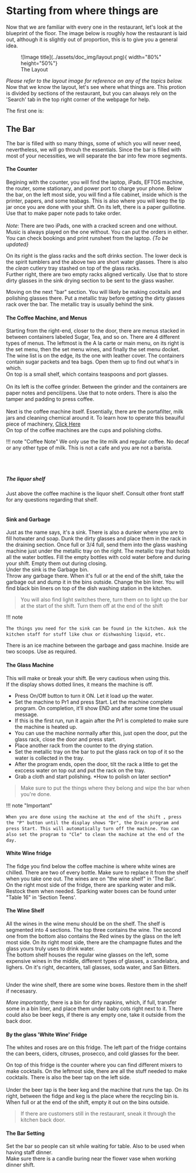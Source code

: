 <!-- icon:material/glass-wine -->

# Starting from where things are
Now that we are familiar with every one in the restaurant, let's look at the blueprint of the floor.
The image below is roughly how the restaurant is laid out, although it is slightly out of proportion, this is to give you a general idea.

<figure markdown="span">
  ![Image title](../assets/doc_img/layout.png){ width="80%" height="50%"}
  <figcaption>The Layout</figcaption>
</figure>



*Please refer to the layout image for reference on any of the topics below.*
<br>
Now that we know the layout, let's see where what things are. This protion is divided by sections of the restaurant, but you can always rely on the 'Search' tab in the top right corner of the webpage for help.

The first one is:
## The Bar
The bar is filled with so many things, some of which you will never need, nevertheless, we will go throuh the essentials. 
Since the bar is filled with most of your necessities, we will separate the bar into few more segments.
 
#### The Counter
Begining with the counter, you will find the laptop, iPads, EFTOS machine, the router, some stationary, and power port to charge your phone. Below the bar, on the left most side, you will find a file cabinet, inside which is the printer, papers, and some teabags. This is also where you will keep the tip jar once you are done with your shift. On its left, there is a paper guillotine. Use that to make paper note pads to take order. 
<br><br>
*Note*: There are two iPads, one with a cracked screen and one without. Music is always played on the one without. You can put the orders in either. 
<br>
You can check bookings and print runsheet from the laptop. *{To be updated}*   


On its right is the glass racks and the soft drinks section. The lower deck is the spirit tumblers and the above two are short water glasses. There is also the *clean* cutlery tray stashed on top of the glass racks. 
<br>
Further right, there are two empty racks aligned vertically. Use that to store dirty glasses in the sink drying section to be sent to the glass washer.


Moving on the next "bar" section.
You will likely be making cocktails and polishing glasses there. Put a metallic tray before getting the dirty glasses rack over the bar. The metallic tray is usually behind the sink. 

#### The Coffee Machine, and Menus

Starting from the right-end, closer to the door, there are menus stacked in between containers labeled Sugar, Tea, and so on. There are 4 different types of menus. The leftmost is the A la carte or main menu, on its right is the set menu, then the set menu wines, and finally the set menu docket. The wine list is on the edge, its the one with leather cover.
The containers contain sugar packets and tea bags. Open them up to find out what's in which. 
<br>
On top is a small shelf, which contains teaspoons and port glasses.
<br> <br>
On its left is the coffee grinder. Between the grinder and the containers are paper notes and pencil/pens. Use that to note orders. There is also the tamper and padding to press coffee.
<br> <br>
Next is the coffee machine itself. Essentially, there are the portafilter, milk jars and cleaning chemical around it. To learn how to operate this beauiful piece of machinery, [Click Here](https://www.youtube.com/watch?v=7GaB72fbQ8I&ab_channel=HenrysHowTos)
<br> On top of the coffee machines are the cups and polishing cloths. 

!!! note "Coffee Note"
     We only use the lite milk and regular coffee. No decaf or any other type of milk. This is not a cafe and you are not a barista.


<br> <br>

##### The liquor shelf
Just above the coffee machine is the liquor shelf. Consult other front staff for any questions regarding that shelf.
<br> <br>

#### Sink and Garbage

Just as the name says, it's a sink. There is also a dunker where you are to fill hotwater and soap. Dunk the dirty glasses and place them in the rack in the draining section. Once full or 3/4 full, send them into the glass washing machine just under the metallic tray on the right. The metallic tray that holds all the water bottles. Fill the empty bottles with cold water before and during your shift. Empty them out during closing.
<br>
Under the sink is the Garbage bin.
<br> 
Throw any garbage there. When it's full or at the end of the shift, take the garbage out and dump it in the bins outside. Change the bin liner. You will find black bin liners on top of the dish washing station in the kitchen.


> You will also find light switches there, turn them on to light up the bar at the start of the shift. Turn them off at the end of the shift

!!! note

    The things you need for the sink can be found in the kitchen. Ask the kitchen staff for stuff like chux or dishwashing liquid, etc.

There is an ice machine between the garbage and gass machine. Inside are two scoops. Use as required. 

#### The Glass Machine
This will make or break your shift. Be very cautious when using this.
<br>If the display shows dotted lines, it means the machine is off.


<ul>
  <li>Press On/Off button to turn it ON. Let it load up the water.</li>
  <li>Set the machine to Pr1 and press Start. Let the machine complete program. On completion, it'll show END and after some time the usual message.</li>
  <li>If this is the first run, run it again after the Pr1 is completed to make sure the machine is heated up.</li>
  <li>You can use the machine normally after this, just open the door, put the glass rack, close the door and press start.</li>
  <li>Place another rack from the counter to the drying station.</li>
  <li> Set the metallic tray on the bar to put the glass rack on top of it so the water is collected in the tray.</li>
  <li>After the program ends, open the door, tilt the rack a little to get the exccess water on top out and put the rack on the tray.</li>
  <li>Grab a cloth and start polishing. *How to polish on later section* </li> 
</ul>

> Make sure to put the things where they belong and wipe the bar when you're done.


!!! note "Important" 
    
    When you are done using the machine at the end of the shift , press the "P" button until the display shows "Dr", the Drain program and press Start. This will automatically turn off the machine. You can also set the program to "Cle" to clean the machine at the end of the day.


#### White Wine fridge
The fidge you find below the coffee machine is where white wines are chilled. There are two of every bottle. Make sure to replace it from the shelf when you take one out. The wines are on "the wine shelf" in 'The Bar'. 
<br>
On the right most side of the fridge, there are sparking water and milk. Restock them when needed. Sparking water boxes can be found unter "Table 16" in 'Section Teens'. 


#### The Wine Shelf
All the wines in the wine menu should be on the shelf. The shelf is segmented into 4 sections. The top three contains the wine.
The second one from the bottom also contains the Red wines by the glass on the left most side. On its right most side, there are the champagne flutes and the glass yours truly uses to drink water. 
<br>
The bottom shelf houses the regular wine glasses on the left, some expensive wines in the middle, different types of glasses, a candelabra, and lighers. On it's right, decanters, tall glasses, soda water, and San Bitters.   
<br>

Under the wine shelf, there are some wine boxes. Restore them in the shelf if necesasry.
<br>

*More importantly*, there is a bin for dirty napkins, which, if full, transfer some in a bin liner, and place them under baby cots right next to it. 
There could also be beer kegs, if there is any empty one, take it outside from the back door.

#### By the glass 'White Wine' Fridge

The whites and roses are on this fridge. The left part of the fridge contains the can beers, ciders, citruses, prosecco, and cold glasses for the beer.

On top of this fridge is the counter where you can find different mixers to make cocktails. On the leftmost side, there are all the stuff needed to make cocktails. There is also the beer tap on the left side.
<br> <br>
Under the beer tap is the beer keg and the machine that runs the tap. On its right, between the fidge and keg is the place where the recycling bin is. When full or at the end of the shift, empty it out on the bins outside.

> If there are customers still in the restaurant, sneak it through the kitchen back door.


#### The Bar Setting
Set the bar so people can sit while waiting for table. Also to be used when having staff dinner. 
<br> Make sure there is a candle buring near the flower vase when working dinner shift.



